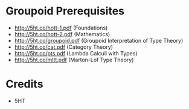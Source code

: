# Groupoid Prerequisites

* http://5ht.co/hott-1.pdf (Foundations)
* http://5ht.co/hott-2.pdf (Mathematics)
* http://5ht.co/groupoid.pdf (Groupoid Interpretation of Type Theory)
* http://5ht.co/cat.pdf (Category Theory)
* http://5ht.co/pts.pdf (Lambda Calculi with Types)
* http://5ht.co/mltt.pdf (Marton-Lof Type Theory)

# Credits

* 5HT


